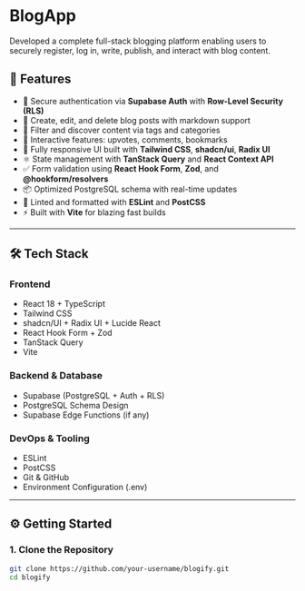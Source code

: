 # BlogApp
Developed a complete full-stack blogging platform enabling users to securely register, log in, write, publish, and interact with blog content.


## 📌 Features

- 🔐 Secure authentication via **Supabase Auth** with **Row-Level Security (RLS)**
- 📝 Create, edit, and delete blog posts with markdown support
- 🔎 Filter and discover content via tags and categories
- 💬 Interactive features: upvotes, comments, bookmarks
- 🎨 Fully responsive UI built with **Tailwind CSS**, **shadcn/ui**, **Radix UI**
- ⚛️ State management with **TanStack Query** and **React Context API**
- ✅ Form validation using **React Hook Form**, **Zod**, and **@hookform/resolvers**
- 📦 Optimized PostgreSQL schema with real-time updates
- 🧪 Linted and formatted with **ESLint** and **PostCSS**
- ⚡ Built with **Vite** for blazing fast builds

---

## 🛠️ Tech Stack

### Frontend
- React 18 + TypeScript
- Tailwind CSS
- shadcn/UI + Radix UI + Lucide React
- React Hook Form + Zod
- TanStack Query
- Vite

### Backend & Database
- Supabase (PostgreSQL + Auth + RLS)
- PostgreSQL Schema Design
- Supabase Edge Functions (if any)

### DevOps & Tooling
- ESLint
- PostCSS
- Git & GitHub
- Environment Configuration (.env)

---

## ⚙️ Getting Started

### 1. Clone the Repository

```bash
git clone https://github.com/your-username/blogify.git
cd blogify
